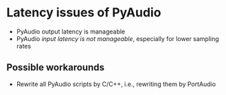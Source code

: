 # Latency issues of PyAudio

* PyAudio output latency is manageable
* PyAudio *input latency is not manageable*, especially for lower sampling rates

## Possible workarounds

* Rewrite all PyAudio scripts by C/C++, i.e., rewriting them by PortAudio

